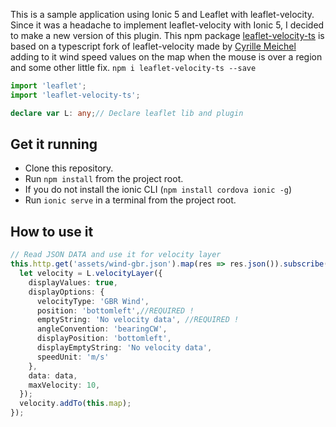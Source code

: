This is a sample application using Ionic 5 and Leaflet with leaflet-velocity.
Since it was a headache to implement leaflet-velocity with Ionic 5, I decided to make a new version of this plugin.
This npm package [leaflet-velocity-ts](https://www.npmjs.com/package/leaflet-velocity-ts) is based on a typescript fork of leaflet-velocity made by [Cyrille Meichel](https://github.com/landru29/leaflet-velocity-ts) adding to it wind speed values on the map when the mouse is over a region and some other little fix.
`npm i leaflet-velocity-ts --save`

```typescript
import 'leaflet';
import 'leaflet-velocity-ts';

declare var L: any;// Declare leaflet lib and plugin
```

 ## Get it running
 * Clone this repository.
 * Run `npm install` from the project root.
 * If you do not install the ionic CLI (`npm install cordova ionic -g`)
 * Run `ionic serve` in a terminal from the project root.

 ## How to use it
 ```typescript
 // Read JSON DATA and use it for velocity layer
 this.http.get('assets/wind-gbr.json').map(res => res.json()).subscribe(data => {
   let velocity = L.velocityLayer({
     displayValues: true,
     displayOptions: {
       velocityType: 'GBR Wind',
       position: 'bottomleft',//REQUIRED !
       emptyString: 'No velocity data', //REQUIRED !
       angleConvention: 'bearingCW',
       displayPosition: 'bottomleft',
       displayEmptyString: 'No velocity data',
       speedUnit: 'm/s'
     },
     data: data,
     maxVelocity: 10,
   });
   velocity.addTo(this.map);
 });
```
